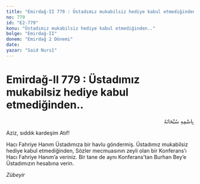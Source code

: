```yaml
---
title: "Emirdağ-II 779 : Üstadımız mukabilsiz hediye kabul etmediğinden.."
no: 779
id: "E2-779"
konu: "Üstadımız mukabilsiz hediye kabul etmediğinden.."
bolge: "Emirdağ-II"
donem: "Emirdağ 2 Dönemi"
date: 
yazar: "Said Nursî"
---
```


# Emirdağ-II 779 : Üstadımız mukabilsiz hediye kabul etmediğinden..

<p class="arabic" dir="rtl" title="Meal: “Her türlü noksan sıfatlardan yüce olan Allah’ın adıyla.”">بِاسْمِهِ سُبْحَانَهُ</p>

Aziz, sıddık kardeşim Atıf!

Hacı Fahriye Hanım Üstadımıza bir havlu göndermiş. Üstadımız mukabilsiz hediye kabul etmediğinden, Sözler mecmuasının zeyli olan bir Konferans’ı Hacı Fahriye Hanım’a veriniz. Bir tane de aynı Konferans’tan Burhan Bey’e Üstadımızın hesabına verin.

*Zübeyir*

[^1]: Üstadımız hasta olduğu halde hem Tillolu Said kardeşimizin hem Barlalıların sel felaketinden zararı olup olmadığını anlamak için Barla’ya geldi. Anladı ki zararları yok, memnun oldu. Burhan Bey telefondan anladı.
